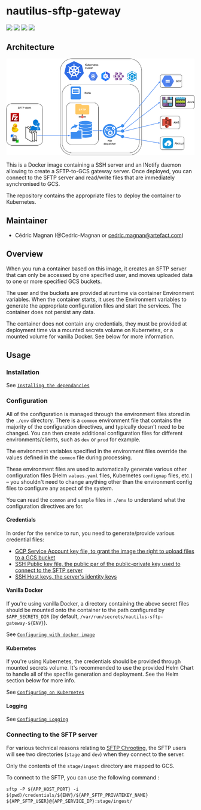 
# nautilus-sftp-gateway

![](https://vial-dot-data-sandbox-196216.appspot.com/get_badge/4d29c65d5f4d21f543ea2389e29fc7bcb621e7ef649ce070e6a47c1b5fbb86e9)
![](https://vial-dot-data-sandbox-196216.appspot.com/get_badge/31b1704918e14bb03933a6068e18a8afc09d725ceefc0e78a06267c65ccd07c2)
![](https://vial-dot-data-sandbox-196216.appspot.com/get_badge/0bc8e88d64bc4046cb18d70e0321de06405a51c8c889e7d8b903599b740a205f)
![](https://vial-dot-data-sandbox-196216.appspot.com/get_badge/52471cb3ec0b885cd51803a988f2c01df7a6d054f1398efd1d052f3967667230)


## Architecture

![Nautilus SFTP Gateway architecture](./docs/Nautilus_SFTP_Gateway_architecture.png)


This is a Docker image containing a SSH server and an INotify daemon allowing to create a SFTP-to-GCS gateway server. Once deployed, you can connect to the SFTP server and read/write files that are immediately synchronised to GCS.

The repository contains the appropriate files to deploy the container to Kubernetes.

## Maintainer
- Cédric Magnan (@Cedric-Magnan or cedric.magnan@artefact.com)


## Overview

When you run a container based on this image, it creates an SFTP server that can only be accessed by one specified user, and moves uploaded data to one or more specified GCS buckets.

The user and the buckets are provided at runtime via container Environment variables. When the container starts, it uses the Environment variables to generate the appropriate configuration files and start the services. The container does not persist any data.

The container does not contain any credentials, they must be provided at deployment time via a mounted secrets volume on Kubernetes, or a mounted volume for vanilla Docker. See below for more information.


## Usage

### Installation

See [`Installing the dependancies`](./docs/Install.md)


### Configuration
All of the configuration is managed through the environment files stored in the `./env` directory. There is a `common` environment file that contains the majority of the configuration directives, and typically doesn't need to be changed. You can then create additional configuration files for different environments/clients, such as `dev` or `prod` for example.

The environment variables specified in the environment files override the values defined in the `common` file during processing.

These environment files are used to automatically generate various other configuration files (Helm `values.yaml` files, Kubernetes `configmap` files, etc.) – you shouldn't need to change anything other than the environment config files to configure any aspect of the system.

You can read the `common` and `sample` files in `./env` to understand what the configuration directives are for.

#### Credentials
In order for the service to run, you need to generate/provide various credential files:

- [GCP Service Account key file, to grant the image the right to upload files to a GCS bucket](./docs/GCS.md)
- [SSH Public key file, the public par of the public-private key used to connect to the SFTP server](./docs/SFTP.md)
- [SSH Host keys, the server's identity keys](./docs/SFTP.md)

#### Vanilla Docker
If you're using vanilla Docker, a directory containing the above secret files should be mounted onto the container to the path configured by `$APP_SECRETS_DIR` (by default, `/var/run/secrets/nautilus-sftp-gateway-${ENV}`).

See [`Configuring with docker image`](./docs/Docker.md)

#### Kubernetes
If you're using Kubernetes, the credentials should be provided through mounted secrets volume. It's recommended to use the provided Helm Chart to handle all of the specfile generation and deployment. See the Helm section below for more info.

See [`Configuring on Kubernetes`](./docs/GKE.md)

#### Logging

See [`Configuring Logging`](./docs/Logging.md)

### Connecting to the SFTP server

For various technical reasons relating to [SFTP Chrooting](https://wiki.archlinux.org/index.php/SFTP_chroot), the SFTP users will see two directories (`stage` and `dev`) when they connect to the server.

Only the contents of the `stage/ingest` directory are mapped to GCS.

To connect to the SFTP, you can use the following command :

```shell
sftp -P ${APP_HOST_PORT} -i $(pwd)/credentials/${ENV}/${APP_SFTP_PRIVATEKEY_NAME} ${APP_SFTP_USER}@{APP_SERVICE_IP}:stage/ingest/
```


